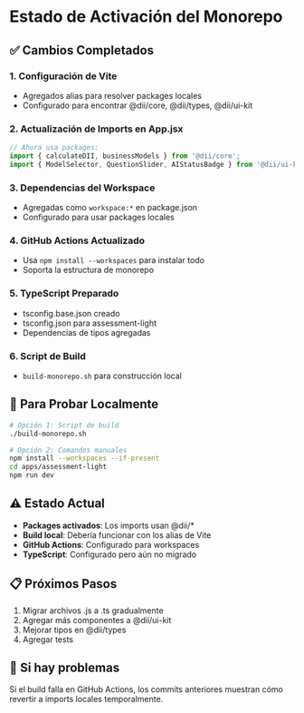# Estado de Activación del Monorepo

## ✅ Cambios Completados

### 1. **Configuración de Vite**
- Agregados alias para resolver packages locales
- Configurado para encontrar @dii/core, @dii/types, @dii/ui-kit

### 2. **Actualización de Imports en App.jsx**
```javascript
// Ahora usa packages:
import { calculateDII, businessModels } from '@dii/core';
import { ModelSelector, QuestionSlider, AIStatusBadge } from '@dii/ui-kit';
```

### 3. **Dependencias del Workspace**
- Agregadas como `workspace:*` en package.json
- Configurado para usar packages locales

### 4. **GitHub Actions Actualizado**
- Usa `npm install --workspaces` para instalar todo
- Soporta la estructura de monorepo

### 5. **TypeScript Preparado**
- tsconfig.base.json creado
- tsconfig.json para assessment-light
- Dependencias de tipos agregadas

### 6. **Script de Build**
- `build-monorepo.sh` para construcción local

## 🚀 Para Probar Localmente

```bash
# Opción 1: Script de build
./build-monorepo.sh

# Opción 2: Comandos manuales
npm install --workspaces --if-present
cd apps/assessment-light
npm run dev
```

## ⚠️ Estado Actual

- **Packages activados**: Los imports usan @dii/*
- **Build local**: Debería funcionar con los alias de Vite
- **GitHub Actions**: Configurado para workspaces
- **TypeScript**: Configurado pero aún no migrado

## 📋 Próximos Pasos

1. Migrar archivos .js a .ts gradualmente
2. Agregar más componentes a @dii/ui-kit
3. Mejorar tipos en @dii/types
4. Agregar tests

## 🔧 Si hay problemas

Si el build falla en GitHub Actions, los commits anteriores muestran cómo revertir a imports locales temporalmente.